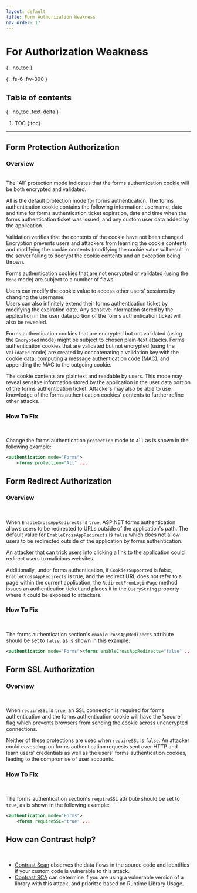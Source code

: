 ```yaml
---
layout: default
title: Form Authorization Weakness
nav_order: 17
---
```

# For Authorization Weakness
{: .no_toc }

{: .fs-6 .fw-300 }

## Table of contents
{: .no_toc .text-delta }

1. TOC
{:toc}

---

## Form Protection Authorization  

### Overview 
<br/>
The `All` protection mode indicates that the forms authentication cookie will be both encrypted and validated. 

All is the default protection mode for forms authentication. The forms authentication cookie contains the following information: username, date and time for forms authentication ticket expiration, date and time when the forms authentication ticket was issued, and any custom user data added by the application. 

Validation verifies that the contents of the cookie have not been changed. Encryption prevents users and attackers from learning the cookie contents and modifying the cookie contents (modifying the cookie value will result in the server failing to decrypt the cookie contents and an exception being thrown.

Forms authentication cookies that are not encrypted or validated (using the `None` mode) are subject to a number of flaws.  

Users can modify the cookie value to access other users' sessions by changing the username.  
Users can also infinitely extend their forms authentication ticket by modifying the expiration date. 
Any sensitve information stored by the application in the user data portion of the forms authentication ticket will also be revealed.

Forms authentication cookies that are encrypted but not validated (using the `Encrypted` mode) might be subject to chosen plain-text attacks. 
Forms authentication cookies that are validated but not encrypted (using the `Validated` mode) are created by concatenating a validation key with the cookie data, computing a message authentication code (MAC), and appending the MAC to the outgoing cookie.  

The cookie contents are plaintext and readable by users. This mode may reveal sensitve information stored by the application in the user data portion of the forms authentication ticket. Attackers may also be able to use knowledge of the forms authentication cookies' contents to further refine other attacks. 


### How To Fix 
<br/>

Change the forms authentication `protection` mode to `All` as is shown in the following example: 
	    
```xml
<authentication mode="Forms">
	<forms protection="All" ...
``` 


## Form Redirect Authorization   

### Overview 
<br/>

When `EnableCrossAppRedirects` is `true`, ASP.NET forms authentication allows users to be redirected to URLs outside of the application's path.  The default value for `EnableCrossAppRedirects` is `false` which does not allow users to be redirected outside of the application by forms authentication.  

An attacker that can trick users into clicking a link to the application could redirect users to malicious websites. 

Additionally, under forms authentication, if `CookiesSupported` is false, `EnableCrossAppRedirects` is true, and the redirect URL does not refer to a page within the current application, the `RedirectFromLoginPage` method issues an authentication ticket and places it in the `QueryString` property where it could be exposed to attackers. 


### How To Fix  
<br/>

The forms authentication section's `enableCrossAppRedirects` attribute should be set to `false`, as is shown in this example:
	    
```xml
<authentication mode="Forms"><forms enableCrossAppRedirects="false" ...
```


## Form SSL Authorization  

### Overview 
<br/>

When `requireSSL` is `true`, an SSL connection is required for forms authentication and the forms authentication cookie will have the 'secure' flag which prevents browsers from sending the cookie across unencrypted connections.  

Neither of these protections are used when `requireSSL` is `false`. An attacker could eavesdrop on forms authentication requests sent over HTTP and learn users' credentials as well as the users' forms authentication cookies, leading to the compromise of user accounts.


### How To Fix  
<br/>

The forms authentication section's `requireSSL` attribute should be set to `true`, as is shown in the following example: 
	    
```xml
<authentication mode="Forms">
	<forms requireSSL="true" ...
```

## How can Contrast help?
<br/>

- [Contrast Scan](https://www.contrastsecurity.com/contrast-scan) observes the data flows in the source code and identifies if your custom code is vulnerable to this attack. 
- [Contrast SCA](https://www.contrastsecurity.com/contrast-sca) can determine if you are using a vulnerable version of a library with this attack, and prioritze based on Runtime Library Usage.